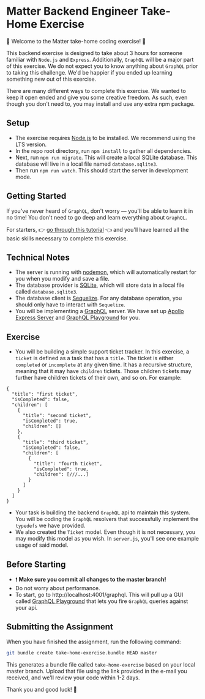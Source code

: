 # Matter Backend Engineer Take-Home Exercise

🎉 Welcome to the Matter take-home coding exercise! 🎉

This backend exercise is designed to take about 3 hours for someone familiar with `Node.js` and `Express`. Additionally, `GraphQL` will be a major part of this exercise. We do not expect you to know anything about `GraphQL` prior to taking this challenge. We'd be happier if you ended up learning something new out of this exercise.

There are many different ways to complete this exercise. We wanted to keep it open ended and give you some creative freedom. As such, even though you don't need to, you may install and use any extra npm package.

## Setup

- The exercise requires [Node.js](https://nodejs.org/en/) to be installed. We recommend using the LTS version.
- In the repo root directory, run `npm install` to gather all dependencies.
- Next, run `npm run migrate`. This will create a local SQLite database. This database will live in a local file named `database.sqlite3`.
- Then run `npm run watch`. This should start the server in development mode.

## Getting Started

If you've never heard of `GraphQL`, don't worry — you'll be able to learn it in no time! You don't need to go deep and learn everything about `GraphQL`.

For starters, 👉 [go through this tutorial](https://www.freecodecamp.org/news/learn-to-build-a-graphql-server-with-minimal-effort-fc7fcabe8ebd/) 👈 and you'll have learned all the basic skills necessary to complete this exercise.

## Technical Notes

- The server is running with [nodemon](https://nodemon.io/), which will automatically restart for you when you modify and save a file.
- The database provider is [SQLite](https://www.sqlite.org/), which will store data in a local file called `database.sqlite3`.
- The database client is [Sequelize](https://sequelize.org/). For any database operation, you should only have to interact with `Sequelize`.
- You will be implementing a [GraphQL](https://graphql.org/) server. We have set up [Apollo Express Server](https://github.com/apollographql/apollo-server/tree/master/packages/apollo-server-express) and [GraphQL Playground](https://github.com/prisma/graphql-playground) for you.

## Exercise

- You will be building a simple support ticket tracker. In this exercise, a `ticket` is defined as a task that has a `title`. The ticket is either `completed` or `incomplete` at any given time. It has a recursive structure, meaning that it may have `children` tickets. Those children tickets may further have children tickets of their own, and so on. For example:

```json5
{
  "title": "first ticket",
  "isCompleted": false,
  "children": [
    {
      "title": "second ticket",
      "isCompleted": true,
      "children": []
    },
    {
      "title": "third ticket",
      "isCompleted": false,
      "children": [
        {
          "title": "fourth ticket",
          "isCompleted": true,
          "children": [///...]
        }
      ]
    }
  ]
}
```

- Your task is building the backend `GraphQL` api to maintain this system. You will be coding the `GraphQL` resolvers that successfully implement the `typedefs` we have provided.
- We also created the `Ticket` model. Even though it is not necessary, you may modify this model as you wish. In `server.js`, you'll see one example usage of said model.

## Before Starting

- ❗️ **Make sure you commit all changes to the master branch!**
- Do not worry about performance.
- To start, go to http://localhost:4001/graphql. This will pull up a GUI called [GraphQL Playground](https://github.com/prisma/graphql-playground) that lets you fire `GraphQL` queries against your api.

## Submitting the Assignment

When you have finished the assignment, run the following command:

```sh
git bundle create take-home-exercise.bundle HEAD master
```

This generates a bundle file called `take-home-exercise` based on your local master branch. Upload that file using the link provided in the e-mail you received, and we'll review your code within 1-2 days.

Thank you and good luck! 🙏
